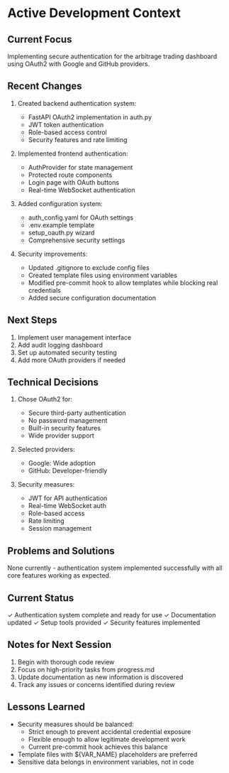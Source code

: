 # Active Development Context

## Current Focus
Implementing secure authentication for the arbitrage trading dashboard using OAuth2 with Google and GitHub providers.

## Recent Changes
1. Created backend authentication system:
   - FastAPI OAuth2 implementation in auth.py
   - JWT token authentication
   - Role-based access control
   - Security features and rate limiting

2. Implemented frontend authentication:
   - AuthProvider for state management
   - Protected route components
   - Login page with OAuth buttons
   - Real-time WebSocket authentication

3. Added configuration system:
   - auth_config.yaml for OAuth settings
   - .env.example template
   - setup_oauth.py wizard
   - Comprehensive security settings

4. Security improvements:
   - Updated .gitignore to exclude config files
   - Created template files using environment variables
   - Modified pre-commit hook to allow templates while blocking real credentials
   - Added secure configuration documentation

## Next Steps
1. Implement user management interface
2. Add audit logging dashboard
3. Set up automated security testing
4. Add more OAuth providers if needed

## Technical Decisions
1. Chose OAuth2 for:
   - Secure third-party authentication
   - No password management
   - Built-in security features
   - Wide provider support

2. Selected providers:
   - Google: Wide adoption
   - GitHub: Developer-friendly

3. Security measures:
   - JWT for API authentication
   - Real-time WebSocket auth
   - Role-based access
   - Rate limiting
   - Session management

## Problems and Solutions
None currently - authentication system implemented successfully with all core features working as expected.

## Current Status
✓ Authentication system complete and ready for use
✓ Documentation updated
✓ Setup tools provided
✓ Security features implemented

## Notes for Next Session
1. Begin with thorough code review
2. Focus on high-priority tasks from progress.md
3. Update documentation as new information is discovered
4. Track any issues or concerns identified during review

## Lessons Learned
- Security measures should be balanced:
  * Strict enough to prevent accidental credential exposure
  * Flexible enough to allow legitimate development work
  * Current pre-commit hook achieves this balance
- Template files with ${VAR_NAME} placeholders are preferred
- Sensitive data belongs in environment variables, not in code
